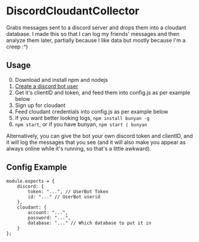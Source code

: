 # DiscordCloudantCollector

Grabs messages sent to a discord server and drops them into a cloudant database. I made this so that I can log my friends' messages and then analyze them later, partially because I like data but mostly because I'm a creep :^)

## Usage
0. Download and install npm and nodejs
1. [Create a discord bot user](https://discordapp.com/developers/applications/me)
2. Get it's clientID and token, and feed them into config.js as per example below
3. Sign up for cloudant
4. Feed cloudant credentials into config.js as per example below
5. If you want better looking logs, `npm install bunyan -g`
6. `npm start`, or if you have bunyan, `npm start | bunyan`

Alternatively, you can give the bot your own discord token and clientID, and it will log the messages that you see (and it will also make you appear as always online while it's running, so that's a little awkward).

## Config Example

~~~
module.exports = {
	discord: {
		token: "...", // UserBot Token
		id: "..." // UserBot userid
	},
	cloudant: {
		account: "...",
		password: "...",
		database: "..." // Which database to put it in
	}
};
~~~